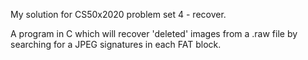 My solution for CS50x2020 problem set 4 - recover.

A program in C which will recover 'deleted' images from a .raw file by searching for a JPEG signatures in each FAT block.
